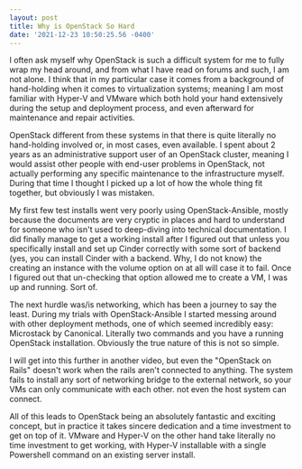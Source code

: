 ```yaml
--- 
layout: post 
title: Why is OpenStack So Hard 
date: '2021-12-23 10:50:25.56 -0400' 
--- 
```

I often ask myself why OpenStack is such a difficult system for me to fully wrap my head around, and from what I 
have read on forums and such, I am not alone. I think that in my particular case it comes from a background of 
hand-holding when it comes to virtualization systems; meaning I am most familiar with Hyper-V and VMware which 
both hold your hand extensively during the setup and deployment process, and even afterward for maintenance and 
repair activities. 

OpenStack different from these systems in that there is quite literally no hand-holding involved or, in most 
cases, even available. I spent about 2 years as an administrative support user of an OpenStack cluster, meaning 
I would assist other people with end-user problems in OpenStack, not actually performing any specific 
maintenance to the infrastructure myself. During that time I thought I picked up a lot of how the whole thing 
fit together, but obviously I was mistaken. 

My first few test installs went very poorly using OpenStack-Ansible, mostly because the documents are very 
cryptic in places and hard to understand for someone who isn't used to deep-diving into technical documentation. 
I did finally manage to get a working install after I figured out that unless you specifically install and set 
up Cinder correctly with some sort of backend (yes, you can install Cinder with a backend. Why, I do not know) 
the creating an instance with the volume option on at all will case it to fail. Once I figured out that 
un-checking that option allowed me to create a VM, I was up and running. Sort of. 

The next hurdle was/is networking, which has been a journey to say the least. During my trials with 
OpenStack-Ansible I started messing around with other deployment methods, one of which seemed incredibly easy: 
Microstack by Canonical. Literally two commands and you have a running OpenStack installation. Obviously the 
true nature of this is not so simple. 

I will get into this further in another video, but even the "OpenStack on Rails" doesn't work when the rails 
aren't connected to anything. The system fails to install any sort of networking bridge to the external network, 
so your VMs can only communicate with each other. not even the host system can connect. 

All of this leads to OpenStack being an absolutely fantastic and exciting concept, but in practice it takes 
sincere dedication and a time investment to get on top of it. VMware and Hyper-V on the other hand take 
literally no time investment to get working, with Hyper-V installable with a single Powershell command on an 
existing server install. 
